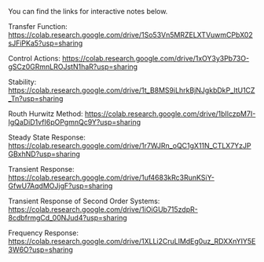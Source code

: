 You can find the links for interactive notes below.

Transfer Function: https://colab.research.google.com/drive/1So53Vn5MRZELXTVuwmCPbX02sJFiPKa5?usp=sharing

Control Actions: https://colab.research.google.com/drive/1xOY3y3Pb73O-gSCz0GRmnLROJstN1haR?usp=sharing

Stability: https://colab.research.google.com/drive/1t_B8MS9iLhrkBjNJgkbDkP_ltU1CZ_Tn?usp=sharing

Routh Hurwitz Method: https://colab.research.google.com/drive/1bIlczpM7I-IgQaDiD1vfI6pOPgmnQc9Y?usp=sharing

Steady State Response: https://colab.research.google.com/drive/1r7WJRn_oQC1gX11N_CTLX7YzJPGBxhND?usp=sharing

Transient Response: https://colab.research.google.com/drive/1uf4683kRc3RunKSiY-GfwU7AqdMOJjgF?usp=sharing

Transient Response of Second Order Systems: https://colab.research.google.com/drive/1iOiGUb715zdpR-8cdbfrmgCd_00NJud4?usp=sharing

Frequency Response: https://colab.research.google.com/drive/1XLLi2CruLlMdEg0uz_RDXXnYIY5E3W6O?usp=sharing

